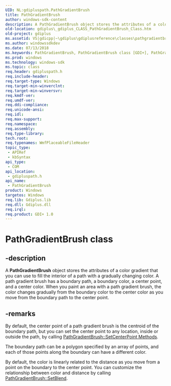 ```yaml
---
UID: NL:gdipluspath.PathGradientBrush
title: PathGradientBrush
author: windows-sdk-content
description: A PathGradientBrush object stores the attributes of a color gradient that you can use to fill the interior of a path with a gradually changing color.
old-location: gdiplus\_gdiplus_CLASS_PathGradientBrush_Class.htm
old-project: gdiplus
ms.assetid: VS|gdicpp|~\gdiplus\gdiplusreference\classes\pathgradientbrush.htm
ms.author: windowssdkdev
ms.date: 07/13/2018
ms.keywords: PathGradientBrush, PathGradientBrush class [GDI+], PathGradientBrush class [GDI+],described, _gdiplus_CLASS_PathGradientBrush_Class, gdiplus._gdiplus_CLASS_PathGradientBrush_Class, gdipluspath/PathGradientBrush
ms.prod: windows
ms.technology: windows-sdk
ms.topic: class
req.header: gdipluspath.h
req.include-header: 
req.target-type: Windows
req.target-min-winverclnt: 
req.target-min-winversvr: 
req.kmdf-ver: 
req.umdf-ver: 
req.ddi-compliance: 
req.unicode-ansi: 
req.idl: 
req.max-support: 
req.namespace: 
req.assembly: 
req.type-library: 
tech.root: 
req.typenames: WmfPlaceableFileHeader
topic_type:
 - APIRef
 - kbSyntax
api_type:
 - COM
api_location:
 - gdipluspath.h
api_name:
 - PathGradientBrush
product: Windows
targetos: Windows
req.lib: Gdiplus.lib
req.dll: Gdiplus.dll
req.irql: 
req.product: GDI+ 1.0
---
```


# PathGradientBrush class


## -description


A <b>PathGradientBrush</b> object stores the attributes of a color gradient that you can use to fill the interior of a path with a gradually changing color. A path gradient brush has a boundary path, a boundary color, a center point, and a center color. When you paint an area with a path gradient brush, the color changes gradually from the boundary color to the center color as you move from the boundary path to the center point.


## -remarks



By default, the center point of a path gradient brush is the centroid of the boundary path, but you can set the center point to any location, inside or outside the path, by calling 
				<a href="https://msdn.microsoft.com/library/ms535078(v=VS.85).aspx">PathGradientBrush::SetCenterPoint Methods</a>.

The boundary path can be a polygon specified by an array of points, and each of those points along the boundary can have a different color.

By default, the color is linearly related to the distance as you move from a point on the boundary to the center point. You can customize the relationship between color and distance by calling 
				<a href="https://msdn.microsoft.com/library/ms535084(v=VS.85).aspx">PathGradientBrush::SetBlend</a>.



